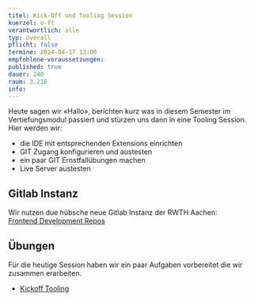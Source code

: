 ```yaml
---
titel: Kick-Off und Tooling Session
kuerzel: o-ft
verantwortlich: alle
typ: overall
pflicht: false
termine: 2024-04-17 13:00
empfohlene-voraussetzungen: 
published: true
dauer: 240
raum: 3.216
info:
---
```


Heute sagen wir «Hallo», berichten kurz was in diesem Semester im Vertiefungsmodul passiert und stürzen uns dann in eine Tooling Session. Hier werden wir:
- die IDE mit entsprechenden Extensions einrichten
- GIT Zugang konfigurieren und austesten
- ein paar GIT Ernstfallübungen machen
- Live Server austesten

## Gitlab Instanz
Wir nutzen due hübsche neue Gitlab Instanz der RWTH Aachen:  
[Frontend Development Repos](https://git.rwth-aachen.de/ss2024/frontenddevelopment)

## Übungen
Für die heutige Session haben wir ein paar Aufgaben vorbereitet die wir zusammen erarbeiten.

- [Kickoff Tooling](../../assignments/tooling-1/)
